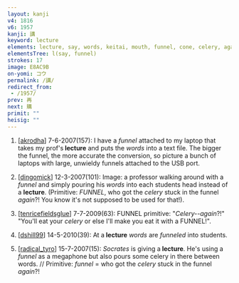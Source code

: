 ```yaml
---
layout: kanji
v4: 1816
v6: 1957
kanji: 講
keyword: lecture
elements: lecture, say, words, keitai, mouth, funnel, cone, celery, again
elementsTree: l(say, funnel)
strokes: 17
image: E8AC9B
on-yomi: コウ
permalink: /講/
redirect_from:
 - /1957/
prev: 再
next: 購
primit: ""
heisig: ""
---
```


1) [<a href="http://kanji.koohii.com/profile/akrodha">akrodha</a>] 7-6-2007(157): I have a <em>funnel</em> attached to my laptop that takes my prof&#039;s<strong> lecture</strong> and puts the <em>words</em> into a text file. The bigger the funnel, the more accurate the conversion, so picture a bunch of laptops with large, unwieldy funnels attached to the USB port.

2) [<a href="http://kanji.koohii.com/profile/dingomick">dingomick</a>] 12-3-2007(101): Image: a professor walking around with a <em>funnel</em> and simply pouring his <em>words</em> into each students head instead of a <strong>lecture</strong>. (Primitive: <em>FUNNEL</em>, who got the <em>celery</em> stuck in the funnel <em>again</em>?! You know it&#039;s not supposed to be used for that!).

3) [<a href="http://kanji.koohii.com/profile/tenricefieldsglue">tenricefieldsglue</a>] 7-7-2009(63): FUNNEL primitive: &quot;<em>Celery--again</em>?!&quot; &quot;You&#039;ll eat your <em>celery</em> or else I&#039;ll make you eat it with a FUNNEL!&quot;.

4) [<a href="http://kanji.koohii.com/profile/dshill99">dshill99</a>] 14-5-2010(39): At a<strong> lecture</strong> <em>words</em> are <em>funneled</em> into students.

5) [<a href="http://kanji.koohii.com/profile/radical_tyro">radical_tyro</a>] 15-7-2007(15): <em>Socrates</em> is giving a<strong> lecture</strong>. He&#039;s using a <em>funnel</em> as a megaphone but also pours some celery in there between words. // Primitive: <em>funnel</em> = who got the <em>celery</em> stuck in the funnel <em>again</em>?!

